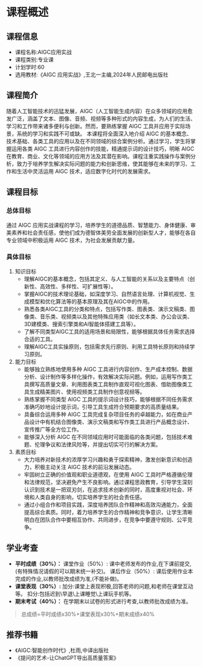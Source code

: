 # 课程概述
## 课程信息
- 课程名称:AIGC应用实战
- 课程类别:专业课
- 计划学时:60
- 选用教材:《AIGC 应用实战》,王北一主编,2024年人民邮电出版社

## 课程简介
随着人工智能技术的迅猛发展，AIGC（人工智能生成内容）在众多领域的应用愈发广泛，涵盖了文本、图像、音频、视频等多种形式的内容生成，为人们的生活、学习和工作带来诸多便利与创新。然而，要熟练掌握 AIGC 工具并应用于实际场景，系统的学习和实践不可或缺。
本课程将全面深入地介绍 AIGC 的基本概念、技术基础、各类工具的应用以及在不同领域的综合案例分析。通过学习，学生将掌握运用各类 AIGC 工具进行内容创作的技能，精通提示词的设计技巧，明晰 AIGC 在教育、商业、文化等领域的应用方法及其潜在影响。课程注重实践操作与案例分析，致力于培养学生解决实际问题的能力和创新思维，使其能够在未来的学习、工作和生活中灵活运用 AIGC 技术，适应数字化时代的发展需求。

## 课程目标
### 总体目标
通过 AIGC 应用实战课程的学习，培养学生的道德品质、智慧能力、身体健康、审美素养和社会责任感，使他们成为德智体美劳全面发展的创新型人才，能够在各自专业领域中积极运用 AIGC 技术，为社会发展贡献力量。

### 具体目标
1. 知识目标
   - 理解AIGC的基本概念，包括其定义、与人工智能的关系以及主要特点（创新性、高效性、多样性、可扩展性等）。
   - 掌握AIGC的技术理论基础，如深度学习、自然语言处理、计算机视觉、生成模型和优化算法等的基本原理及其在AIGC中的作用。
   - 熟悉各类AIGC工具的分类和特点，包括写作类、图表类、演示文稿类、图像类、音乐类、视频类以及其他特殊应用类（如长文本类、办公会议类、3D建模类、搜索引擎类和AI智能体搭建工具等）。
   - 了解不同类型AIGC工具的适用场景和局限性，能够根据具体任务需求选择合适的工具。
   - 理解AIGC工具实操原则，包括需求先行原则、利用工具特长原则和持续学习原则。
2. 能力目标
   - 能够独立熟练地使用多种 AIGC 工具进行内容创作、生产成本控制、数据分析、设计制作等多样化操作，有效解决实际问题。例如，运用写作类工具撰写高质量文章、利用图表类工具制作直观可视化图表、借助图像类工具生成精美图片、使用视频类工具制作创意视频等。
   - 熟练掌握不同类型 AIGC 工具的提示词设计技巧，能够根据不同任务需求准确巧妙地设计提示词，引导工具生成符合预期要求的高质量结果。
   - 具备综合运用多种 AIGC 工具完成复杂项目任务的卓越能力，如在商业产品设计中有机结合图像类、演示文稿类和写作类工具进行产品概念设计、宣传推广等全方位工作。
   - 能够深入分析 AIGC 在不同领域应用时可能面临的各类问题，包括技术难题、伦理争议和法律风险等，并提出切实可行的解决方案。
3. 素质目标
   - 大力培养对新技术的浓厚学习兴趣和勇于探索精神，激发创新意识和创造力，积极主动关注 AIGC 技术的前沿发展动态。
   - 牢固树立正确的价值观和职业道德观，在使用 AIGC 工具时严格遵循伦理和法律规范，坚决避免产生不良影响。通过课程思政教育，引导学生深刻认识到技术是一把双刃剑，在追求技术创新的同时，高度重视对社会、环境和人类自身的影响，切实培养学生的社会责任感。
   - 通过小组合作和项目实践，深度培养团队合作精神和高效沟通能力，全面提高综合素质。同时，着力培养学生的合作精神和竞争意识，让学生清晰明白在团队合作中要相互协作、共同进步，在竞争中要遵守规则、公平竞争。

## 学业考查
* **平时成绩（30%）：**
课堂作业（50%）: 课中老师发布的作业,在下课前提交,(有特殊情况请假的可以期末统一补交)。
课后作业（50%）: 课后使用作业本完成的作业,以教师批改成绩为准,(不能补做)。
* **课堂表现（30%）:**
加分:课堂上表现积极,回答老师的问题,和老师在课堂互动等。
扣分:包括迟到\早退\上课睡觉\上课玩手机等。
* **期末考试（40%）：**
在学期末以试卷的形式进行考查,以教师批改成绩为准。
> 总成绩=平时成绩x30%+课堂表现x30%+期末成绩x40%

## 推荐书籍
- 《AIGC:智能创作时代》,杜雨,中译出版社
- 《提问的艺术-让ChatGPT导出高质量答案》
